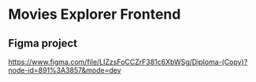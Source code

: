 # Movies Explorer Frontend


## Figma project

https://www.figma.com/file/LIZzsFoCCZrF381c6XbWSg/Diploma-(Copy)?node-id=891%3A3857&mode=dev
